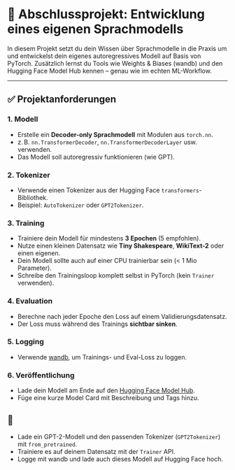 # 🧠 Abschlussprojekt: Entwicklung eines eigenen Sprachmodells

In diesem Projekt setzt du dein Wissen über Sprachmodelle in die Praxis um und entwickelst dein eigenes autoregressives Modell auf Basis von PyTorch. Zusätzlich lernst du Tools wie Weights & Biases (wandb) und den Hugging Face Model Hub kennen – genau wie im echten ML-Workflow.

---

## ✅ Projektanforderungen

### 1. Modell
- Erstelle ein **Decoder-only Sprachmodell** mit Modulen aus `torch.nn`.
- z. B. `nn.TransformerDecoder`, `nn.TransformerDecoderLayer` usw. verwenden.
- Das Modell soll autoregressiv funktionieren (wie GPT).

### 2. Tokenizer
- Verwende einen Tokenizer aus der Hugging Face `transformers`-Bibliothek.
- Beispiel: `AutoTokenizer` oder `GPT2Tokenizer`.

### 3. Training
- Trainiere dein Modell für mindestens **3 Epochen** (5 empfohlen).
- Nutze einen kleinen Datensatz wie **Tiny Shakespeare**, **WikiText-2** oder einen eigenen.
- Dein Modell sollte auch auf einer CPU trainierbar sein (< 1 Mio Parameter).
- Schreibe den Trainingsloop komplett selbst in PyTorch (kein `Trainer` verwenden).

### 4. Evaluation
- Berechne nach jeder Epoche den Loss auf einem Validierungsdatensatz.
- Der Loss muss während des Trainings **sichtbar sinken**.

### 5. Logging
- Verwende [wandb](https://wandb.ai), um Trainings- und Eval-Loss zu loggen.

### 6. Veröffentlichung
- Lade dein Modell am Ende auf den [Hugging Face Model Hub](https://huggingface.co/).
- Füge eine kurze Model Card mit Beschreibung und Tags hinzu.



## 🌟


- Lade ein GPT-2-Modell und den passenden Tokenizer (`GPT2Tokenizer`) mit `from_pretrained`.
- Trainiere es auf deinem Datensatz mit der `Trainer` API.
- Logge mit wandb und lade auch dieses Modell auf Hugging Face hoch.


